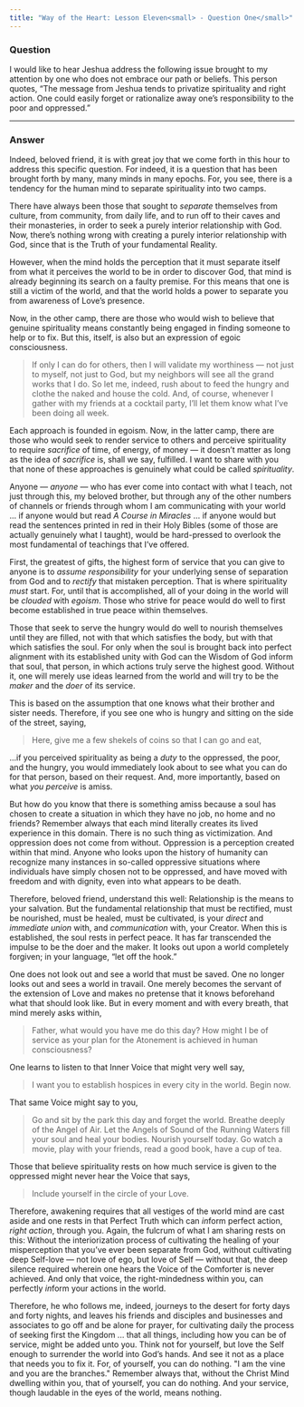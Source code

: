 ```yaml
---
title: "Way of the Heart: Lesson Eleven<small> - Question One</small>"
---
```


### Question

I would like to hear Jeshua address the following issue
brought to my attention by one who does not embrace our path or beliefs.
This person quotes, “The message from Jeshua tends to privatize
spirituality and right action. One could easily forget or rationalize
away one’s responsibility to the poor and oppressed.”

---

### Answer

Indeed, beloved friend, it is with great joy that we come forth
in this hour to address this specific question. For indeed, it is a
question that has been brought forth by many, many minds in many epochs.
For, you see, there is a tendency for the human mind to separate
spirituality into two camps.

There have always been those that sought to *separate* themselves from
culture, from community, from daily life, and to run off to their caves
and their monasteries, in order to seek a purely interior relationship
with God. Now, there’s nothing wrong with creating a purely interior
relationship with God, since that is the Truth of your fundamental
Reality.

However, when the mind holds the perception that it must separate itself
from what it perceives the world to be in order to discover God, that
mind is already beginning its search on a faulty premise. For this means
that one is still a victim of the world, and that the world holds a
power to separate you from awareness of Love’s presence.

Now, in the other camp, there are those who would wish to believe that
genuine spirituality means constantly being engaged in finding someone
to help or to fix. But this, itself, is also but an expression of egoic
consciousness.

> If only I can do for others, then I will validate my worthiness — not
> just to myself, not just to God, but my neighbors will see all the grand
> works that I do. So let me, indeed, rush about to feed the hungry and
> clothe the naked and house the cold. And, of course, whenever I gather
> with my friends at a cocktail party, I’ll let them know what I’ve been
> doing all week.

Each approach is founded in egoism. Now, in the latter camp, there are
those who would seek to render service to others and perceive
spirituality to require *sacrifice* of time, of energy, of money — it
doesn’t matter as long as the idea of *sacrifice* is, shall we say,
fulfilled. I want to share with you that none of these approaches is
genuinely what could be called *spirituality*.

Anyone — *anyone* — who has ever come into contact with what I teach, not just
through this, my beloved brother, but through any of the other numbers of
channels or friends through whom I am communicating with your world ... if
anyone would but read *A Course in Miracles* ... if anyone would but read the
sentences printed in red in their Holy Bibles (some of those are actually
genuinely what I taught), would be hard-pressed to overlook the most
fundamental of teachings that I’ve offered.

First, the greatest of gifts, the highest form of service that you can
give to anyone is to *assume responsibility* for your underlying sense of
separation from God and to *rectify* that mistaken perception. That is
where spirituality *must* start. For, until that is accomplished, all of
your doing in the world will be *clouded* with *egoism*. Those who strive
for peace would do well to first become established in true peace within
themselves.

Those that seek to serve the hungry would do well to nourish
themselves until they are filled, not with that which satisfies the
body, but with that which satisfies the soul. For only when the soul is
brought back into perfect alignment with its established unity with God
can the Wisdom of God inform that soul, that person, in which actions
truly serve the highest good. Without it, one will merely use ideas
learned from the world and will try to be the *maker* and the *doer* of its
service.

This is based on the assumption that one knows what their brother and
sister needs. Therefore, if you see one who is hungry and sitting on the
side of the street, saying,

> Here, give me a few shekels of coins so that I can go and eat,

...if you perceived spirituality as being a *duty* to the oppressed, the
poor, and the hungry, you would immediately look about to see what you
can do for that person, based on their request. And, more importantly,
based on what *you perceive* is amiss.

But how do you know that there is something amiss because a soul has
chosen to create a situation in which they have no job, no home and no
friends? Remember always that each mind literally creates its lived
experience in this domain. There is no such thing as victimization. And
oppression does not come from without. Oppression is a perception
created within that mind. Anyone who looks upon the history of humanity
can recognize many instances in so-called oppressive situations where
individuals have simply chosen not to be oppressed, and have moved with
freedom and with dignity, even into what appears to be death.

Therefore, beloved friend, understand this well: Relationship is the
means to your salvation. But the fundamental relationship that must be
rectified, must be nourished, must be healed, must be cultivated, is
your *direct* and *immediate union* with, and *communication* with, your
Creator. When this is established, the soul rests in perfect peace. It
has far transcended the impulse to be the doer and the maker. It looks
out upon a world completely forgiven; in your language, “let off the
hook.”

One does not look out and see a world that must be saved. One no longer
looks out and sees a world in travail. One merely becomes the servant of
the extension of Love and makes no pretense that it knows beforehand
what that should look like. But in every moment and with every breath,
that mind merely asks within,

> Father, what would you have me do this day? How might I be of service as
> your plan for the Atonement is achieved in human consciousness?

One learns to listen to that Inner Voice that might very well say,

> I want you to establish hospices in every city in the world. Begin now.

That same Voice might say to you,

> Go and sit by the park this day and forget the world. Breathe deeply of
> the Angel of Air. Let the Angels of Sound of the Running Waters fill
> your soul and heal your bodies. Nourish yourself today. Go watch a
> movie, play with your friends, read a good book, have a cup of tea.

Those that believe spirituality rests on how much service is given to
the oppressed might never hear the Voice that says,

> Include yourself in the circle of your Love.

Therefore, awakening requires that all vestiges of the world mind are
cast aside and one rests in that Perfect Truth which can *in*form perfect
action, *right action*, through you. Again, the fulcrum of what I am
sharing rests on this: Without the interiorization process of
cultivating the healing of your misperception that you’ve ever been
separate from God, without cultivating deep Self-love — not love of ego,
but love of Self — without that, the deep silence required wherein one
hears the Voice of the Comforter is never achieved. And only that voice,
the right-mindedness within you, can perfectly *in*form your actions in
the world.

Therefore, he who follows me, indeed, journeys to the desert for forty
days and forty nights, and leaves his friends and disciples and
businesses and associates to go off and be alone for prayer, for
cultivating daily the process of seeking first the Kingdom ... that
all things, including how you can be of service, might be added unto
you. Think not for yourself, but love the Self enough to surrender the
world into God’s hands. And see it not as a place that needs you to fix
it. For, of yourself, you can do nothing. "I am the vine and you are the
branches." Remember always that, without the Christ Mind dwelling within
you, that of yourself, you can do nothing. And your service, though
laudable in the eyes of the world, means nothing.


